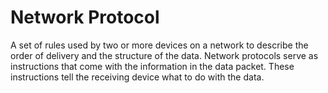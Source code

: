 
# Network Protocol

A set of rules used by two or more devices on a network to describe the order of delivery and the structure of the data. Network protocols serve as instructions that come with the information in the data packet. These instructions tell the receiving device what to do with the data.